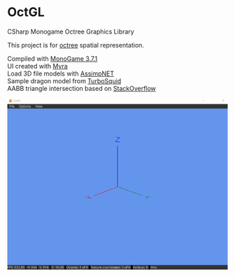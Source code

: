 # OctGL
CSharp Monogame Octree Graphics Library

This project is for [octree](https://en.wikipedia.org/wiki/Octree) spatial representation.

Compiled with [MonoGame 3.7.1](https://community.monogame.net/t/monogame-3-7-1-release/11173)  
UI created with [Myra](https://github.com/rds1983/Myra)  
Load 3D file models with [AssimpNET](https://github.com/assimp/assimp-net)  
Sample dragon model from [TurboSquid](https://www.turbosquid.com/es/FullPreview/Index.cfm/ID/1129559)  
AABB triangle intersection based on [StackOverflow](https://stackoverflow.com/questions/17458562/efficient-aabb-triangle-intersection-in-c-sharp)  

![Demo](https://raw.githubusercontent.com/alexandrelozano/OctGL/master/OctGL/Resources/demo.gif)
